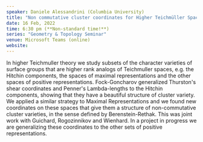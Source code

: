 ```yaml
---
speaker: Daniele Alessandrini (Columbia University)
title: "Non commutative cluster coordinates for Higher Teichmüller Spaces"
date: 16 Feb, 2022
time: 6:30 pm (**Non-standard time!**)
series: "Geometry & Topology Seminar"
venue: Microsoft Teams (online)
website: 
---
```


In higher Teichmuller theory we study subsets of the character varieties of surface groups that are higher rank analogs of Teichmuller spaces, e.g. the Hitchin components, the spaces of maximal representations and the other spaces of positive representations.
Fock-Goncharov generalized Thurston's shear coordinates and Penner's Lambda-lengths to the Hitchin components, showing that they have a beautiful structure of cluster variety.
We applied a similar strategy to Maximal Representations and we found new coordinates on these spaces that give them a structure of non-commutative cluster varieties, in the sense defined by Berenstein-Rethak. This was joint
work with Guichard, Rogozinnikov and Wienhard.
In a project in progress we are generalizing these coordinates to the other sets of positive representations.
